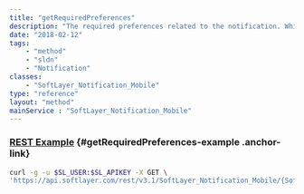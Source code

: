 ```yaml
---
title: "getRequiredPreferences"
description: "The required preferences related to the notification. While configurable, the subscriber does not have the option whether to use the preference."
date: "2018-02-12"
tags:
    - "method"
    - "sldn"
    - "Notification"
classes:
    - "SoftLayer_Notification_Mobile"
type: "reference"
layout: "method"
mainService : "SoftLayer_Notification_Mobile"
---
```


### [REST Example](#getRequiredPreferences-example) <a href="/article/rest/"><i class="fas fa-question"></i></a> {#getRequiredPreferences-example .anchor-link} 
```bash
curl -g -u $SL_USER:$SL_APIKEY -X GET \
'https://api.softlayer.com/rest/v3.1/SoftLayer_Notification_Mobile/{SoftLayer_Notification_MobileID}/getRequiredPreferences'
```
